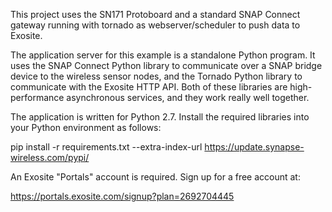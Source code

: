 This project uses the SN171 Protoboard and a standard SNAP Connect
gateway running with tornado as webserver/scheduler to push data to Exosite.

The application server for this example is a standalone Python program.
It uses the SNAP Connect Python library to communicate over a SNAP bridge
device to the wireless sensor nodes, and the Tornado Python library to
communicate with the Exosite HTTP API. Both of these libraries are
high-performance asynchronous services, and they work really well together.

The application is written for Python 2.7. Install the required libraries
into your Python environment as follows:

pip install -r requirements.txt --extra-index-url https://update.synapse-wireless.com/pypi/

An Exosite "Portals" account is required. Sign up for a free account at:

https://portals.exosite.com/signup?plan=2692704445
